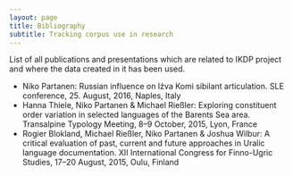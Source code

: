 ```yaml
---
layout: page
title: Bibliography
subtitle: Tracking corpus use in research
---
```


List of all publications and presentations which are related to IKDP project and where the data created in it has been used.

- Niko Partanen: Russian influence on Iźva Komi sibilant articulation. SLE conference, 25. August, 2016, Naples, Italy
- Hanna Thiele, Niko Partanen & Michael Rießler: Exploring constituent order variation in selected languages of the Barents Sea area. Transalpine Typology Meeting, 8–9 October, 2015, Lyon, France
- Rogier Blokland, Michael Rießler, Niko Partanen & Joshua Wilbur: A critical evaluation of past, current and future approaches in Uralic language documentation. XII International Congress for Finno-Ugric Studies, 17–20 August, 2015, Oulu, Finland
